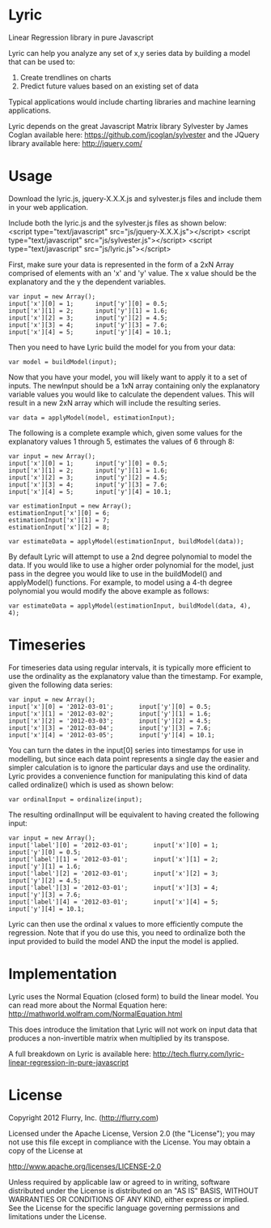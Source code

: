 Lyric
=====

Linear Regression library in pure Javascript

Lyric can help you analyze any set of x,y series data by building a model that can be used to:
1. Create trendlines on charts
2. Predict future values based on an existing set of data

Typical applications would include charting libraries and machine learning applications. 

Lyric depends on the great Javascript Matrix library Sylvester by James Coglan available here: 
https://github.com/jcoglan/sylvester
and the JQuery library available here: http://jquery.com/

Usage
=====

Download the lyric.js, jquery-X.X.X.js and sylvester.js files and include them in your web application. 

Include both the lyric.js and the sylvester.js files as shown below:  
&lt;script type="text/javascript" src="js/jquery-X.X.X.js"&gt;&lt;/script&gt;
&lt;script type="text/javascript" src="js/sylvester.js"&gt;&lt;/script&gt;
&lt;script type="text/javascript" src="js/lyric.js"&gt;&lt;/script&gt;
	
First, make sure your data is represented in the form of a 2xN Array comprised of elements with an 'x' and 'y' value. The x value should be the explanatory and the y the dependent variables.
<!-- language: lang-js -->
	var input = new Array();
	input['x'][0] = 1;		input['y'][0] = 0.5;
	input['x'][1] = 2;		input['y'][1] = 1.6;	
	input['x'][2] = 3;		input['y'][2] = 4.5;
	input['x'][3] = 4;		input['y'][3] = 7.6;
	input['x'][4] = 5;		input['y'][4] = 10.1;
	
Then you need to have Lyric build the model for you from your data:
<!-- language: lang-js -->
	var model = buildModel(input);

Now that you have your model, you will likely want to apply it to a set of inputs. The newInput should be a 1xN array containing only the explanatory variable values you would like to calculate the dependent values. This will result in a new 2xN array which will include the resulting series. 
<!-- language: lang-js -->
	var data = applyModel(model, estimationInput);

The following is a complete example which, given some values for the explanatory values 1 through 5, estimates the values of 6 through 8:
<!-- language: lang-js -->
	var input = new Array();
	input['x'][0] = 1;		input['y'][0] = 0.5;
	input['x'][1] = 2;		input['y'][1] = 1.6;	
	input['x'][2] = 3;		input['y'][2] = 4.5;
	input['x'][3] = 4;		input['y'][3] = 7.6;
	input['x'][4] = 5;		input['y'][4] = 10.1;
	
	var estimationInput = new Array();
	estimationInput['x'][0] = 6;
	estimationInput['x'][1] = 7;
	estimationInput['x'][2] = 8;

	var estimateData = applyModel(estimationInput, buildModel(data));
	
By default Lyric will attempt to use a 2nd degree polynomial to model the data. If you would like to use a higher order polynomial for the model, just pass in the degree you would like to use in the buildModel() and applyModel() functions. 
For example, to model using a 4-th degree polynomial you would modify the above example as follows:
<!-- language: lang-js -->
	var estimateData = applyModel(estimationInput, buildModel(data, 4), 4);
	
Timeseries
=====
For timeseries data using regular intervals, it is typically more efficient to use the ordinality as the explanatory value than the timestamp. For example, given the following data series:
<!-- language: lang-js -->
	var input = new Array();
	input['x'][0] = '2012-03-01';		input['y'][0] = 0.5;
	input['x'][1] = '2012-03-02';		input['y'][1] = 1.6;	
	input['x'][2] = '2012-03-03';		input['y'][2] = 4.5;
	input['x'][3] = '2012-03-04';		input['y'][3] = 7.6;
	input['x'][4] = '2012-03-05';		input['y'][4] = 10.1;
	
You can turn the dates in the input[0] series into timestamps for use in modelling, but since each data point represents a single day the easier and simpler calculation is to ignore the particular days and use the ordinality. Lyric provides a convenience function for manipulating this kind of data called ordinalize() which is used as shown below:
<!-- language: lang-js -->
	var ordinalInput = ordinalize(input);
	
The resulting ordinalInput will be equivalent to having created the following input:
<!-- language: lang-js -->
	var input = new Array();
	input['label'][0] = '2012-03-01';		input['x'][0] = 1;		input['y'][0] = 0.5;
	input['label'][1] = '2012-03-01';		input['x'][1] = 2;		input['y'][1] = 1.6;	
	input['label'][2] = '2012-03-01';		input['x'][2] = 3;		input['y'][2] = 4.5;
	input['label'][3] = '2012-03-01';		input['x'][3] = 4;		input['y'][3] = 7.6;
	input['label'][4] = '2012-03-01';		input['x'][4] = 5;		input['y'][4] = 10.1;
	
Lyric can then use the ordinal x values to more efficiently compute the regression. Note that if you do use this, you need to ordinalize both the input provided to build the model AND the input the model is applied.
	
Implementation
=====
Lyric uses the Normal Equation (closed form) to build the linear model. You can read more about the Normal Equation here:
http://mathworld.wolfram.com/NormalEquation.html

This does introduce the limitation that Lyric will not work on input data that produces a non-invertible matrix when multiplied by its transpose. 

A full breakdown on Lyric is available here: http://tech.flurry.com/lyric-linear-regression-in-pure-javascript

License 
=====
Copyright 2012 Flurry, Inc. (http://flurry.com)

Licensed under the Apache License, Version 2.0 (the "License"); you may not use this file except in compliance with the License.
You may obtain a copy of the License at

http://www.apache.org/licenses/LICENSE-2.0

Unless required by applicable law or agreed to in writing, software distributed under the License is distributed on an "AS IS" BASIS, WITHOUT WARRANTIES OR CONDITIONS OF ANY KIND, either express or implied. See the License for the specific language governing permissions and limitations under the License.